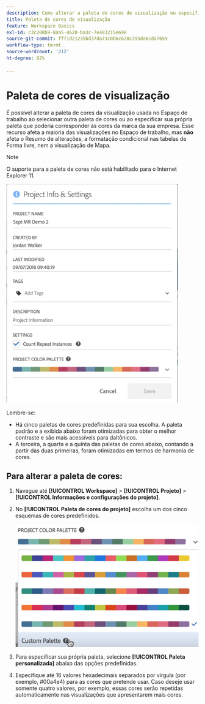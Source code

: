 ```yaml
---
description: Como alterar a paleta de cores de visualização ou especificar sua própria paleta de cores personalizada.
title: Paleta de cores de visualização
feature: Workspace Basics
exl-id: c3c208b9-84a5-4620-ba3c-7e483215e698
source-git-commit: ff71d21235bd37da73c0b6c628c395da6cda7659
workflow-type: tm+mt
source-wordcount: '212'
ht-degree: 92%

---
```


# Paleta de cores de visualização

É possível alterar a paleta de cores da visualização usada no Espaço de trabalho ao selecionar outra paleta de cores ou ao especificar sua própria paleta que poderia corresponder às cores da marca da sua empresa. Esse recurso afeta a maioria das visualizações no Espaço de trabalho, mas **não** afeta o Resumo de alterações, a formatação condicional nas tabelas de Forma livre, nem a visualização de Mapa.

>[!NOTE]
>
>O suporte para a paleta de cores não está habilitado para o Internet Explorer 11.

![](assets/color_palettes.png)

Lembre-se:

* Há cinco paletas de cores predefinidas para sua escolha. A paleta padrão e a exibida abaixo foram otimizadas para obter o melhor contraste e são mais acessíveis para daltônicos.
* A terceira, a quarta e a quinta das paletas de cores abaixo, contando a partir das duas primeiras, foram otimizadas em termos de harmonia de cores.

## Para alterar a paleta de cores:

1. Navegue até **[!UICONTROL Workspace]** > **[!UICONTROL Projeto]** > **[!UICONTROL Informações e configurações do projeto]**.
1. No **[!UICONTROL Paleta de cores do projeto]** escolha um dos cinco esquemas de cores predefinidos.

   ![](assets/custom_palette.png)

1. Para especificar sua própria paleta, selecione **[!UICONTROL Paleta personalizada]** abaixo das opções predefinidas.
1. Especifique até 16 valores hexadecimais separados por vírgula (por exemplo, #00a4e4) para as cores que pretende usar. Caso deseje usar somente quatro valores, por exemplo, essas cores serão repetidas automaticamente nas visualizações que apresentarem mais cores.
